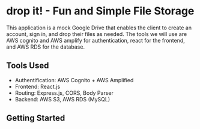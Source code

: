 # drop it! - Fun and Simple File Storage
This application is a mock Google Drive that enables the client to create an account, sign in, and drop their files as needed. The tools we will use are AWS cognito and AWS amplify for authentication, react for the frontend, and AWS RDS for the database.

## Tools Used
- Authentification: AWS Cognito + AWS Amplified
- Frontend: React.js
- Routing: Express.js, CORS, Body Parser
- Backend: AWS S3, AWS RDS (MySQL)

## Getting Started
